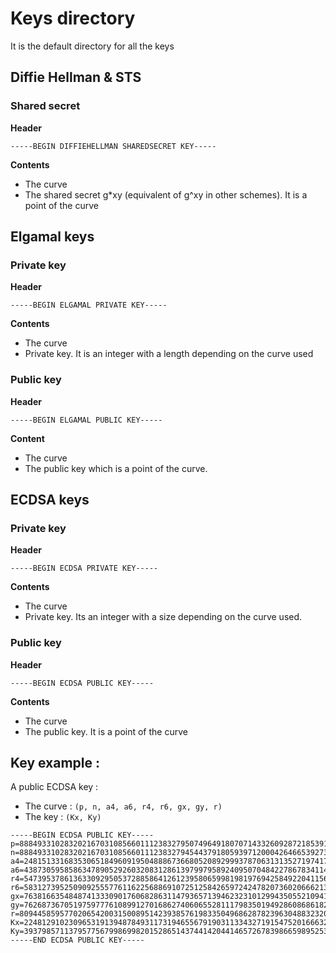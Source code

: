 # Keys directory

It is the default directory for all the keys

## Diffie Hellman & STS
### Shared secret
**Header**
```
-----BEGIN DIFFIEHELLMAN SHAREDSECRET KEY-----
```

**Contents**
* The curve 
* The shared secret g*xy (equivalent of g^xy in other schemes). It is a point of the curve

## Elgamal keys
### Private key
**Header**
```
-----BEGIN ELGAMAL PRIVATE KEY-----
```

**Contents**
* The curve 
* Private key. It is an integer with a length depending on the curve used

### Public key
**Header**
```
-----BEGIN ELGAMAL PUBLIC KEY-----
```

**Content**
* The curve 
* The public key which is a point of the curve.

## ECDSA keys
### Private key
**Header**
```
-----BEGIN ECDSA PRIVATE KEY-----
```

**Contents**
* The curve 
* Private key. Its an integer with a size depending on the curve used.

### Public key
**Header**
```
-----BEGIN ECDSA PUBLIC KEY-----
```

**Contents**
* The curve 
* The public key. It is a point of the curve


## Key example :
A public ECDSA key :
* The curve : `(p, n, a4, a6, r4, r6, gx, gy, r)`
* The key : `(Kx, Ky)`

```
-----BEGIN ECDSA PUBLIC KEY-----
p=8884933102832021670310856601112383279507496491807071433260928721853918699951
n=8884933102832021670310856601112383279454437918059397120004264665392731659049
a4=2481513316835306518496091950488867366805208929993787063131352719741796616329
a6=4387305958586347890529260320831286139799795892409507048422786783411496715073
r4=5473953786136330929505372885864126123958065998198197694258492204115618878079
r6=5831273952509092555776116225688691072512584265972424782073602066621365105518
gx=7638166354848741333090176068286311479365713946232310129943505521094105356372
gy=762687367051975977761089912701686274060655281117983501949286086861823169994
r=8094458595770206542003150089514239385761983350496862878239630488323200271273
Kx=2248129102309653191394878493117319465567919031133432719154752016663255060443
Ky=3937985711379577567998699820152865143744142044146572678398665989525394348566
-----END ECDSA PUBLIC KEY-----
```

